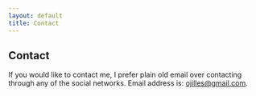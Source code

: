 ```yaml
---
layout: default
title: Contact
---
```

Contact
-------
If you would like to contact me, I prefer plain old email over contacting through any of the social networks. Email address is: [ojilles@gmail.com](mailto:ojilles@gmail.com).
